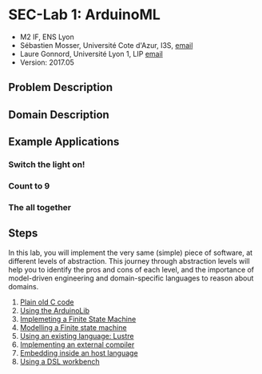 # SEC-Lab 1: ArduinoML

  * M2 IF, ENS Lyon
  * Sébastien Mosser, Université Cote d'Azur, I3S, [email](mosser@i3s.unice.fr)
  * Laure Gonnord, Université Lyon 1, LIP [email](laure.gonnord@ens-lyon.fr)
  * Version: 2017.05

## Problem Description

## Domain Description

## Example Applications

### Switch the light on!

### Count to 9

### The all together


## Steps

In this lab, you will implement the very same (simple) piece of software, at different levels of abstraction. This journey through abstraction levels will help you to identify the pros and cons of each level, and the importance of model-driven engineering and domain-specific languages to reason about domains.

  1. [Plain old C code](https://github.com/mosser/sec-labs/lab_1/step_1.md)
  2. [Using the ArduinoLib](https://github.com/mosser/sec-labs/lab_1/step_2.md)
  3. [Implemeting a Finite State Machine](https://github.com/mosser/sec-labs/lab_1/step_3.md)
  4. [Modelling a Finite state machine](https://github.com/mosser/sec-labs/lab_1/step_4.md)
  5. [Using an existing language: Lustre](https://github.com/mosser/sec-labs/lab_1/step_5.md)
  6. [Implementing an external compiler](https://github.com/mosser/sec-labs/lab_1/step_6.md)
  7. [Embedding inside an host language](https://github.com/mosser/sec-labs/lab_1/step_7.md)
  8. [Using a DSL workbench](https://github.com/mosser/sec-labs/lab_1/step_8.md)
